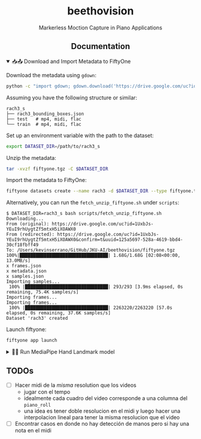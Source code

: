 # <div align="center">beethovision</div>

<div align="center">
Markerless Moction Capture in Piano Applications
</div>

</details>

## <div align="center">Documentation</div>

<details open>
<summary>📥📤 Download and Import Metadata to FiftyOne</summary>

Download the metadata using `gdown`:
```bash
python -c "import gdown; gdown.download('https://drive.google.com/uc?id=1UxbJs-YEuI9rhUygtZf5mtxH5iXOAWX0', 'fiftyone.tgz', quiet=False)"
```

Assuming you have the following structure or similar:
```
rach3_s
├── rach3_bounding_boxes.json
├── test   # mp4, midi, flac
└── train  # mp4, midi, flac
```

Set up an environment variable with the path to the dataset:
```bash
export DATASET_DIR=/path/to/rach3_s
```

Unzip the metadata:
```bash
tar -xvzf fiftyone.tgz -C $DATASET_DIR
```

Import the metadata to FiftyOne:
```bash
fiftyone datasets create --name rach3 -d $DATASET_DIR --type fiftyone.types.FiftyOneDataset
```

Alternatively, you can run the `fetch_unzip_fiftyone.sh` under `scripts`:
```console
$ DATASET_DIR=rach3_s bash scripts/fetch_unzip_fiftyone.sh 
Downloading...
From (original): https://drive.google.com/uc?id=1UxbJs-YEuI9rhUygtZf5mtxH5iXOAWX0
From (redirected): https://drive.google.com/uc?id=1UxbJs-YEuI9rhUygtZf5mtxH5iXOAWX0&confirm=t&uuid=125a5697-528a-4619-bbd4-30cf18fbff49
To: /Users/kevinserrano/GitHub/JKU-AI/beethovision/fiftyone.tgz
100%|█████████████████████████████████| 1.68G/1.68G [02:08<00:00, 13.0MB/s]
x frames.json
x metadata.json
x samples.json
Importing samples...
 100% |███████████████████████████████| 293/293 [3.9ms elapsed, 0s remaining, 75.4K samples/s]       
Importing frames...
Importing frames...
 100% |███████████████████████████████| 2263220/2263220 [57.0s elapsed, 0s remaining, 37.6K samples/s]      
Dataset 'rach3' created
```

Launch fiftyone:
```bash
fiftyone app launch
```

</details>

<details>
<summary>🏃‍♂️ Run MediaPipe Hand Landmark model</summary>

```bash
python3 beethovision/fo_utils/run_mediapipe.py --dataset-name rach3
```

</details>

## TODOs

- [ ] Hacer midi de la _misma_ resolution que los videos
  - jugar con el tempo
  - idealmente cada cuadro del video corresponde a una columna del `piano_roll`
  - una idea es tener doble resolucion en el midi y luego hacer una interpolacion lineal para tener la misma resolucion que el video
- [ ] Encontrar casos en donde no hay detección de manos pero si hay una nota en el midi
